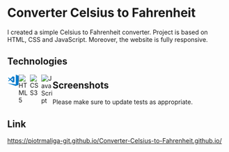 # Converter Celsius to Fahrenheit

I created a simple Celsius to Fahrenheit converter. Project is based on HTML, CSS and JavaScript. Moreover, the website is fully responsive. 

## Technologies
<img align="left" alt="Visual Studio Code" width="26px" src="https://raw.githubusercontent.com/github/explore/80688e429a7d4ef2fca1e82350fe8e3517d3494d/topics/visual-studio-code/visual-studio-code.png" />

<img align="left" alt="HTML5" width="26px" src="https://cdn1.iconfinder.com/data/icons/logotypes/32/badge-html-5-256.png" />

<img align="left" alt="CSS3" width="26px" src="https://cdn4.iconfinder.com/data/icons/social-media-logos-6/512/121-css3-256.png" />

<img align="left" alt="JavaScript" width="26px" src="https://cdn4.iconfinder.com/data/icons/logos-and-brands/512/187_Js_logo_logos-256.png" />

## Screenshots


Please make sure to update tests as appropriate.

## Link
https://piotrmaliga-git.github.io/Converter-Celsius-to-Fahrenheit.github.io/

